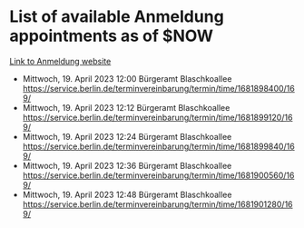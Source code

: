 # List of available Anmeldung appointments as of $NOW
[Link to Anmeldung website](https://service.berlin.de/terminvereinbarung/termin/tag.php?termin=1&anliegen[]=120686&dienstleisterlist=122210,122217,327316,122219,327312,122227,327314,122231,327346,122243,327348,122254,122252,329742,122260,329745,122262,329748,122271,327278,122273,327274,122277,327276,330436,122280,327294,122282,327290,122284,327292,122291,327270,122285,327266,122286,327264,122296,327268,150230,329760,122297,327286,122294,327284,122312,329763,122314,329775,122304,327330,122311,327334,122309,327332,317869,122281,327352,122279,329772,122283,122276,327324,122274,327326,122267,329766,122246,327318,122251,327320,122257,327322,122208,327298,122226,327300&herkunft=http%3A%2F%2Fservice.berlin.de%2Fdienstleistung%2F120686%2F)
- Mittwoch, 19. April 2023 12:00 Bürgeramt Blaschkoallee https://service.berlin.de/terminvereinbarung/termin/time/1681898400/169/
- Mittwoch, 19. April 2023 12:12 Bürgeramt Blaschkoallee https://service.berlin.de/terminvereinbarung/termin/time/1681899120/169/
- Mittwoch, 19. April 2023 12:24 Bürgeramt Blaschkoallee https://service.berlin.de/terminvereinbarung/termin/time/1681899840/169/
- Mittwoch, 19. April 2023 12:36 Bürgeramt Blaschkoallee https://service.berlin.de/terminvereinbarung/termin/time/1681900560/169/
- Mittwoch, 19. April 2023 12:48 Bürgeramt Blaschkoallee https://service.berlin.de/terminvereinbarung/termin/time/1681901280/169/
